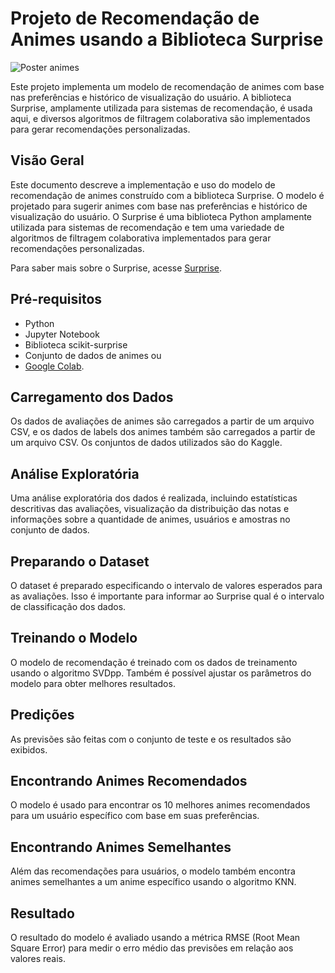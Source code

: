 # Projeto de Recomendação de Animes usando a Biblioteca Surprise

![Poster animes](https://storage.googleapis.com/kaggle-datasets-images/571/1094/c633ae058ddaa59f43649caac1748cf4/dataset-cover.png)

Este projeto implementa um modelo de recomendação de animes com base nas preferências e histórico de visualização do usuário. A biblioteca Surprise, amplamente utilizada para sistemas de recomendação, é usada aqui, e diversos algoritmos de filtragem colaborativa são implementados para gerar recomendações personalizadas.

## Visão Geral

Este documento descreve a implementação e uso do modelo de recomendação de animes construído com a biblioteca Surprise. O modelo é projetado para sugerir animes com base nas preferências e histórico de visualização do usuário. O Surprise é uma biblioteca Python amplamente utilizada para sistemas de recomendação e tem uma variedade de algoritmos de filtragem colaborativa implementados para gerar recomendações personalizadas.

Para saber mais sobre o Surprise, acesse [Surprise](https://surpriselib.com/).

## Pré-requisitos

- Python
- Jupyter Notebook
- Biblioteca scikit-surprise
- Conjunto de dados de animes
  ou
- [Google Colab](https://colab.research.google.com/).

## Carregamento dos Dados

Os dados de avaliações de animes são carregados a partir de um arquivo CSV, e os dados de labels dos animes também são carregados a partir de um arquivo CSV. Os conjuntos de dados utilizados são do Kaggle.

## Análise Exploratória

Uma análise exploratória dos dados é realizada, incluindo estatísticas descritivas das avaliações, visualização da distribuição das notas e informações sobre a quantidade de animes, usuários e amostras no conjunto de dados.

## Preparando o Dataset

O dataset é preparado especificando o intervalo de valores esperados para as avaliações. Isso é importante para informar ao Surprise qual é o intervalo de classificação dos dados.

## Treinando o Modelo

O modelo de recomendação é treinado com os dados de treinamento usando o algoritmo SVDpp. Também é possível ajustar os parâmetros do modelo para obter melhores resultados.

## Predições

As previsões são feitas com o conjunto de teste e os resultados são exibidos.

## Encontrando Animes Recomendados

O modelo é usado para encontrar os 10 melhores animes recomendados para um usuário específico com base em suas preferências.

## Encontrando Animes Semelhantes

Além das recomendações para usuários, o modelo também encontra animes semelhantes a um anime específico usando o algoritmo KNN.

## Resultado

O resultado do modelo é avaliado usando a métrica RMSE (Root Mean Square Error) para medir o erro médio das previsões em relação aos valores reais.
